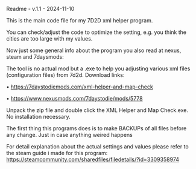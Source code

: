 Readme - v.1.1 - 2024-11-10

This is the main code file for my 7D2D xml helper program.

You can check/adjust the code to optimize the setting, e.g. you think the cities are too large with my values.

Now just some general info about the program you also read at nexus, steam and 7daysmods:

The tool is no actual mod but a .exe to help you adjusting various xml files (configuration files) from 7d2d.
Download links:

• https://7daystodiemods.com/xml-helper-and-map-check

• https://www.nexusmods.com/7daystodie/mods/5778


Unpack the zip file and double click the XML Helper and Map Check.exe.
No installation necessary.

The first thing this programs does is to make BACKUPs of all files before any change. Just in case anything weired happens

For detail explanation about the actual settings and values please refer to the steam guide i made for this program:
https://steamcommunity.com/sharedfiles/filedetails/?id=3309358974
